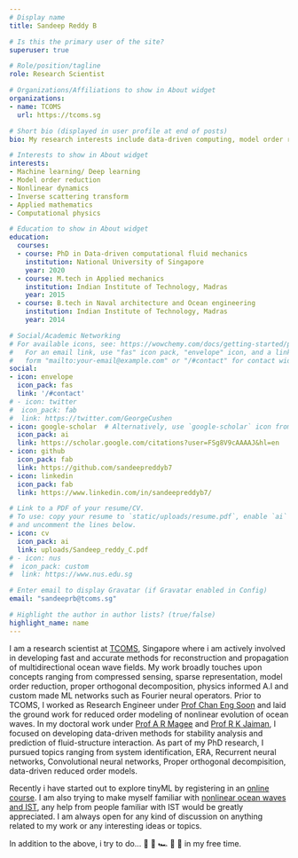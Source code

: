 ```yaml
---
# Display name
title: Sandeep Reddy B

# Is this the primary user of the site?
superuser: true

# Role/position/tagline
role: Research Scientist

# Organizations/Affiliations to show in About widget
organizations:
- name: TCOMS
  url: https://tcoms.sg

# Short bio (displayed in user profile at end of posts)
bio: My research interests include data-driven computing, model order reduction, physics informed A.I and nonlinear systems.

# Interests to show in About widget
interests:
- Machine learning/ Deep learning
- Model order reduction
- Nonlinear dynamics
- Inverse scattering transform
- Applied mathematics
- Computational physics

# Education to show in About widget
education:
  courses:
  - course: PhD in Data-driven computational fluid mechanics
    institution: National University of Singapore
    year: 2020
  - course: M.tech in Applied mechanics
    institution: Indian Institute of Technology, Madras 
    year: 2015
  - course: B.tech in Naval architecture and Ocean engineering
    institution: Indian Institute of Technology, Madras 
    year: 2014

# Social/Academic Networking
# For available icons, see: https://wowchemy.com/docs/getting-started/page-builder/#icons
#   For an email link, use "fas" icon pack, "envelope" icon, and a link in the
#   form "mailto:your-email@example.com" or "/#contact" for contact widget.
social:
- icon: envelope
  icon_pack: fas
  link: '/#contact'
# - icon: twitter
#  icon_pack: fab
#  link: https://twitter.com/GeorgeCushen
- icon: google-scholar  # Alternatively, use `google-scholar` icon from `ai` icon pack
  icon_pack: ai
  link: https://scholar.google.com/citations?user=FSg8V9cAAAAJ&hl=en
- icon: github
  icon_pack: fab
  link: https://github.com/sandeepreddyb7
- icon: linkedin
  icon_pack: fab
  link: https://www.linkedin.com/in/sandeepreddyb7/

# Link to a PDF of your resume/CV.
# To use: copy your resume to `static/uploads/resume.pdf`, enable `ai` icons in `params.toml`, 
# and uncomment the lines below.
- icon: cv
  icon_pack: ai
  link: uploads/Sandeep_reddy_C.pdf
# - icon: nus
#  icon_pack: custom
#  link: https://www.nus.edu.sg

# Enter email to display Gravatar (if Gravatar enabled in Config)
email: "sandeeprb@tcoms.sg"

# Highlight the author in author lists? (true/false)
highlight_name: name
---
```

I am a research scientist at [TCOMS](https://www.tcoms.sg), Singapore where i am actively involved in developing fast and accurate methods for reconstruction and propagation of multidirectional ocean wave fields. My work broadly touches upon concepts ranging from compressed sensing, sparse representation, model order reduction, proper orthogonal decomposition, physics informed A.I and custom made ML networks such as Fourier neural
operators. Prior to TCOMS, I worked as Research Engineer under [Prof Chan Eng Soon](https://www.eng.nus.edu.sg/cee/staff/chan-eng-soon/) and laid the ground work for reduced order modeling of nonlinear evolution of ocean waves. In my doctoral work under [Prof A R Magee](https://www.eng.nus.edu.sg/cee/staff/magee-allan-ross/) and [Prof R K Jaiman](https://mech.ubc.ca/rajeev-jaiman/), I focused on developing data-driven methods for stability analysis and prediction of fluid-structure interaction. As part of my PhD research, I pursued topics ranging from system identification, ERA, Recurrent neural networks, Convolutional neural networks, Proper orthogonal decompisition, data-driven reduced order models. 

Recently i have started out to explore tinyML by registering in an [online course](https://www.edx.org/professional-certificate/harvardx-tiny-machine-learning). I am also trying to make myself familiar with [nonlinear ocean waves and IST](https://www.elsevier.com/books/nonlinear-ocean-waves-and-the-inverse-scattering-transform/osborne/978-0-12-528629-9), any help from people familiar with IST would be greatly appreciated. I am always open for any kind of discussion on anything related to my work or any interesting ideas or topics. 

In addition to the above, i try to do... 🏃 🥋 🏎️ 🏏 🎦 in my free time.
